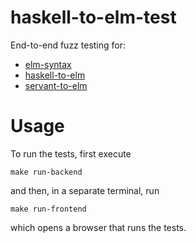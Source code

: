 # haskell-to-elm-test

End-to-end fuzz testing for:

* [elm-syntax](https://github.com/folq/elm-syntax)
* [haskell-to-elm](https://github.com/folq/haskell-to-elm)
* [servant-to-elm](https://github.com/folq/servant-to-elm)

# Usage

To run the tests, first execute

```
make run-backend
```

and then, in a separate terminal, run

```
make run-frontend
```

which opens a browser that runs the tests.
